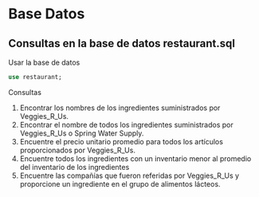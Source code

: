 # Base Datos 

## Consultas en la base de datos restaurant.sql

Usar la base de datos 

```sql
use restaurant;
```

Consultas 

1. Encontrar los nombres de los ingredientes suministrados por Veggies_R_Us.
2. Encontrar el nombre de todos los ingredientes suministrados por Veggies_R_Us o Spring Water Supply.
3. Encuentre el precio unitario promedio para todos los artículos proporcionados por Veggies_R_Us.
4. Encuentre todos los ingredientes con un inventario menor al promedio del inventario de los ingredientes
5. Encuentre las compañías que fueron referidas por Veggies_R_Us y proporcione un ingrediente en el grupo de alimentos lácteos.
